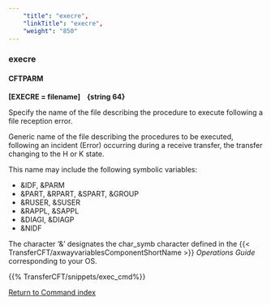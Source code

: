 ```yaml
---
    "title": "execre",
    "linkTitle": "execre",
    "weight": "850"
---
```

<span id="execre"></span>

### execre

<span id="execre_CFTPARM"></span>

#### CFTPARM

****[EXECRE = filename]
   {string
64}****

Specify the name of the file describing
the procedure to execute following a file reception error.

Generic name of the file describing the procedures to be executed, following
an incident (Error) occurring during a receive transfer, the transfer
changing to the H or K state.

This name may include the following symbolic variables:

- &IDF, &PARM
- &PART, &RPART,
    &SPART, &GROUP
- &RUSER, &SUSER
- &RAPPL, &SAPPL
- &DIAGI, &DIAGP
- &NIDF

The character ‘&’ designates the char_symb character defined in
the {{< TransferCFT/axwayvariablesComponentShortName  >}} *Operations Guide* corresponding to your OS. 

{{% TransferCFT/snippets/exec_cmd%}}

[Return to Command index](../../)
